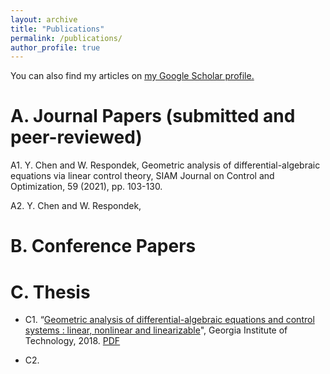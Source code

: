 ```yaml
---
layout: archive
title: "Publications"
permalink: /publications/
author_profile: true
---
```



  You can also find my articles on <u><a href="https://scholar.google.com/citations?user=xTOD5hAAAAAJ&hl=en&authuser=1#">my Google Scholar profile</a>.</u>


A. Journal Papers (submitted and peer-reviewed)
======
A1.  Y. Chen and W. Respondek, Geometric analysis of differential-algebraic equations via linear control theory, SIAM Journal on Control and Optimization, 59 (2021), pp. 103-130.
 
A2.  Y. Chen and W. Respondek,


B.  Conference Papers
======
 

C. Thesis
======
* C1. “[Geometric analysis of differential-algebraic equations and control systems : linear, nonlinear and linearizable](http://chenyahao.github.io/_publications/C1Geo)", Georgia Institute of Technology, 2018. [PDF](http://chenyahao.github.io/files/paper1.pdf)

* C2.  